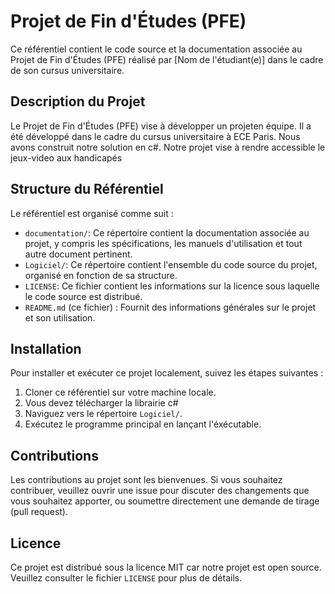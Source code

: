 # Projet de Fin d'Études (PFE)

Ce référentiel contient le code source et la documentation associée au Projet de Fin d'Études (PFE) réalisé par [Nom de l'étudiant(e)] dans le cadre de son cursus universitaire.

## Description du Projet

Le Projet de Fin d'Études (PFE) vise à développer un projeten équipe. Il a été développé dans le cadre du cursus universitaire à ECE Paris. Nous avons construit notre solution en c#. Notre projet vise à rendre accessible le jeux-video aux handicapés 

## Structure du Référentiel

Le référentiel est organisé comme suit :

- `documentation/`: Ce répertoire contient la documentation associée au projet, y compris les spécifications, les manuels d'utilisation et tout autre document pertinent.
- `Logiciel/`: Ce répertoire contient l'ensemble du code source du projet, organisé en fonction de sa structure.
- `LICENSE`: Ce fichier contient les informations sur la licence sous laquelle le code source est distribué.
- `README.md` (ce fichier) : Fournit des informations générales sur le projet et son utilisation.

## Installation

Pour installer et exécuter ce projet localement, suivez les étapes suivantes :

1. Cloner ce référentiel sur votre machine locale.
2. Vous devez télécharger la librairie c#
3. Naviguez vers le répertoire `Logiciel/`.
4. Exécutez le programme principal en lançant l'éxécutable.


## Contributions

Les contributions au projet sont les bienvenues. Si vous souhaitez contribuer, veuillez ouvrir une issue pour discuter des changements que vous souhaitez apporter, ou soumettre directement une demande de tirage (pull request).

## Licence

Ce projet est distribué sous la licence MIT car notre projet est open source. Veuillez consulter le fichier `LICENSE` pour plus de détails.
